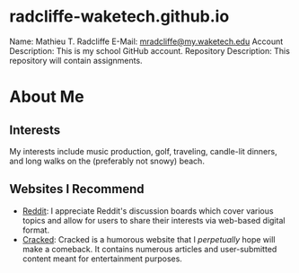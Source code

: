 # radcliffe-waketech.github.io

Name: Mathieu T. Radcliffe
E-Mail: mradcliffe@my.waketech.edu
Account Description: This is my school GitHub account.
Repository Description: This repository will contain assignments.

# About Me
## Interests
 My interests include music production, golf, traveling, candle-lit dinners, and long walks on the (preferably not snowy) beach.
## Websites I Recommend
* [Reddit](http://www.reddit.com): I appreciate Reddit's discussion boards which cover various topics and allow for users to share their interests via web-based digital format.
* [Cracked](http://www.cracked.com): Cracked is a humorous website that I _perpetually_ hope will make a comeback.  It contains numerous articles and user-submitted content meant for entertainment purposes.
